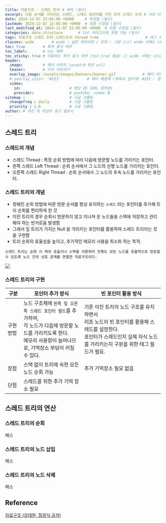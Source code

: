 ```yaml
---
title: 자료구조 - 스레드 트리 # 제목 (필수)
excerpt: 다음 순서를 가리키는 스레드, 스레드 포인터를 가진 트리 스레드 트리 # 서브 타이틀이자 meta description (필수)
date: 2024-12-07 22:05:00 +0900     # 작성일 (필수)
lastmod: 2024-12-07 22:05:00 +0900  # 최종 수정일 (필수)
last_modified_at: 2024-12-07 22:05:00 +0900  # 최종 수정일 (필수)
categories: data_structure       # 다수 카테고리에 포함 가능 (필수)
tags: 자료구조 스레드 트리 스레드트리 thread tree                     # 태그 복수개 가능 (필수)
classes: wide        # wide : 넓은 레이아웃 / 빈칸 : 기본 //// wide 시에는 sticky toc 불가
toc: true        # 목차 표시 여부
toc_label:       # toc 제목
toc_sticky: true # 이동하는 목차 표시 여부 (toc:true 필요) // wide 시에는 sticky toc 불가
header: 
  image:         # 헤더 이미지 (asset내 혹은 url)
  teaser:        # 티저 이미지??
  overlay_image: /assets/images/banners/banner.gif            # 헤더 이미지 (제목과 겹치게)
  # overlay_color: '#333'            # 헤더 배경색 (제목과 겹치게) #333 : 짙은 회색 (필수)
  video:
    id:                      # 영상 ID (URL 뒷부분)
    provider:                # youtube, vimeo 등
sitemap :                    # 구글 크롤링
  changefreq : daily         # 구글 크롤링
  priority : 1.0             # 구글 크롤링
author: # 주인 외 작성자 표기 필요시
---
```

<!--postNo: 20241207_007-->

## 스레드 트리  

### 스레드의 개념  

- 스레드 Thread : 특정 순회 방법에 따라 다음에 방문할 노드를 가리키는 포인터.  
- 왼쪽 스레드 Left Thread : 순회 순서에서 그 노드의 선행 노드를 가리키는 포인터.   
- 오른쪽 스레드 Right Thread : 순회 순서에서 그 노드의 후속 노드를 가리키는 포인터.  


### 스레드 트리의 개념  

- 정해진 순회 방법에 따른 방문 순서를 항상 유지하는 `스레드` 라는 포인터를 추가해 트리 순회를 편리하게 한 것  
- 이진 트리의 경우 순회시 방문하지 않고 지나쳐 온 노드들을 스택에 저장하고 관리해야 하는 번거로움 발생함  
- 그래서 잎 트리가 가지는 Null 을 가리키는 포인터를 활용하여 스레드 트리라는 것을 구현함  
- 트리 순회의 효율성을 높이고, 추가적인 메모리 사용을 최소화 하는 목적.  

`스레드 트리는 순회 시 재귀 호출이나 스택을 사용하지 안혹도 모든 노드를 효율적으로 방문할 수 있도록 노드 간의 선호 관계를 연결한 자료구조이다.`  

![](/assets/images/20241207_007_001.png)


### 스레드 트리의 구현  

|구분|포인터 추가 방식|빈 포인터 활용 방식|
|---|---|---|
|구현 방법|노드 구조체에 `왼쪽 및 오른쪽 스레드 포인터 필드`를 추가하여,<br>각 노드가 다음에 방문할 노드를 가리키도록 한다.<br>메모리 사용량이 늘어나므로, 기억장소 부담이 커질 수 있다.|기존 이진 트리의 노드 구조를 유지하면서<br>리프 노드의 빈 포인터를 활용해 스레드를 설정한다.<br>포인터가 스레드인지 실제 자식 노드를 가리키는지 구분을 위한 태그 필드가 필요.|
|장점|스택 없이 트리에 속한 모든 노드 순회 가능|추가 기억장소 필요 없음|
|단점|스레드를 위한 추가 기억 장소 필요||


## 스레드 트리의 연산  

### 스레드 트리의 순회  

패스  

### 스레드 트리의 노드 삽입  

패스

### 스레드 트리의 노드 삭제  

패스


## Reference  

[자료구조 (강태원, 정광식 공저)](https://search.shopping.naver.com/book/catalog/41474379633)  


